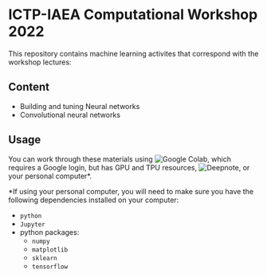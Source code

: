 # ICTP-IAEA Computational Workshop 2022

This repository contains machine learning activites that correspond with the workshop lectures:

## Content
 - Building and tuning Neural networks
 - Convolutional neural networks

## Usage

You can work through these materials using ![Google Colab](http://colab.research.google.com/), which requires a Google login, but has GPU and TPU resources, ![Deepnote](http://deepnote.com), or your personal computer*.

\*If using your personal computer, you will need to make sure you have the following dependencies installed on your computer:
 - `python`
 - `Jupyter`
 - python packages:
     - `numpy`
     - `matplotlib`
     - `sklearn`
     - `tensorflow`
     



